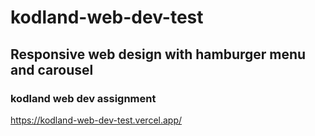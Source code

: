 # kodland-web-dev-test 
## Responsive web design with hamburger menu and carousel 
### kodland web dev assignment 
https://kodland-web-dev-test.vercel.app/
